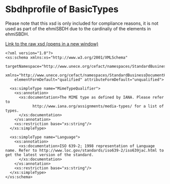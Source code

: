 # Sbdhprofile of BasicTypes

Please note that this xsd is only included for compliance reasons, it is not used as part of the ehmiSBDH due to the cardinaliy of the elements in ehmiSBDH.

<a href="https://github.com/medcomdk/dk-ehmi-sbdh/blob/input/pagecontent/ehmiSBDH/BasicTypes.xsd" target="_blank">Link to the raw xsd (opens in a new window)</a>

    <?xml version="1.0"?>
    <xs:schema xmlns:xs="http://www.w3.org/2001/XMLSchema"
        targetNamespace="http://www.unece.org/cefact/namespaces/StandardBusinessDocumentHeader"
        xmlns="http://www.unece.org/cefact/namespaces/StandardBusinessDocumentHeader"
        elementFormDefault="qualified" attributeFormDefault="unqualified">

      <xs:simpleType name="MimeTypeQualifier">
        <xs:annotation>
          <xs:documentation>The MIME type as defined by IANA. Please refer to
                http://www.iana.org/assignments/media-types/ for a list of types.
          </xs:documentation>
        </xs:annotation>
        <xs:restriction base="xs:string"/>
      </xs:simpleType>

      <xs:simpleType name="Language">
        <xs:annotation>
          <xs:documentation>ISO 639-2; 1998 representation of Language name. Refer to http://www.loc.gov/standards/iso639-2/iso639jac.html to get the latest version of the standard.
          </xs:documentation>
        </xs:annotation>
        <xs:restriction base="xs:string"/>
      </xs:simpleType>
    </xs:schema>
